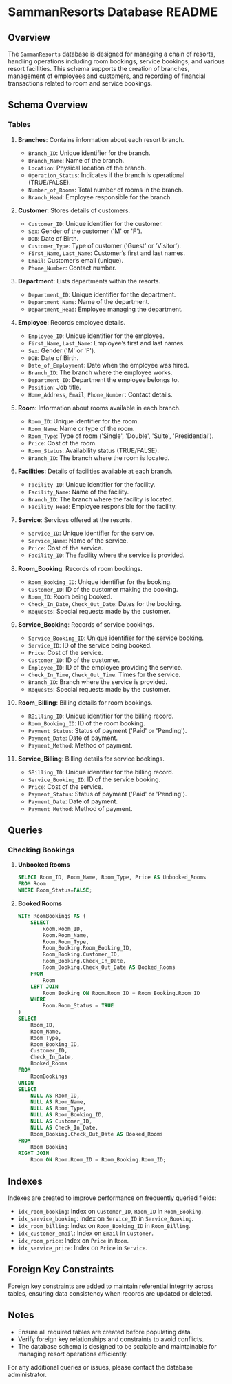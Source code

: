 # SammanResorts Database README

## Overview

The `SammanResorts` database is designed for managing a chain of resorts, handling operations including room bookings, service bookings, and various resort facilities. This schema supports the creation of branches, management of employees and customers, and recording of financial transactions related to room and service bookings.

## Schema Overview

### Tables

1. **Branches**: Contains information about each resort branch.
   - `Branch_ID`: Unique identifier for the branch.
   - `Branch_Name`: Name of the branch.
   - `Location`: Physical location of the branch.
   - `Operation_Status`: Indicates if the branch is operational (TRUE/FALSE).
   - `Number_of_Rooms`: Total number of rooms in the branch.
   - `Branch_Head`: Employee responsible for the branch.

2. **Customer**: Stores details of customers.
   - `Customer_ID`: Unique identifier for the customer.
   - `Sex`: Gender of the customer ('M' or 'F').
   - `DOB`: Date of Birth.
   - `Customer_Type`: Type of customer ('Guest' or 'Visitor').
   - `First_Name`, `Last_Name`: Customer’s first and last names.
   - `Email`: Customer’s email (unique).
   - `Phone_Number`: Contact number.

3. **Department**: Lists departments within the resorts.
   - `Department_ID`: Unique identifier for the department.
   - `Department_Name`: Name of the department.
   - `Department_Head`: Employee managing the department.

4. **Employee**: Records employee details.
   - `Employee_ID`: Unique identifier for the employee.
   - `First_Name`, `Last_Name`: Employee’s first and last names.
   - `Sex`: Gender ('M' or 'F').
   - `DOB`: Date of Birth.
   - `Date_of_Employment`: Date when the employee was hired.
   - `Branch_ID`: The branch where the employee works.
   - `Department_ID`: Department the employee belongs to.
   - `Position`: Job title.
   - `Home_Address`, `Email`, `Phone_Number`: Contact details.

5. **Room**: Information about rooms available in each branch.
   - `Room_ID`: Unique identifier for the room.
   - `Room_Name`: Name or type of the room.
   - `Room_Type`: Type of room ('Single', 'Double', 'Suite', 'Presidential').
   - `Price`: Cost of the room.
   - `Room_Status`: Availability status (TRUE/FALSE).
   - `Branch_ID`: The branch where the room is located.

6. **Facilities**: Details of facilities available at each branch.
   - `Facility_ID`: Unique identifier for the facility.
   - `Facility_Name`: Name of the facility.
   - `Branch_ID`: The branch where the facility is located.
   - `Facility_Head`: Employee responsible for the facility.

7. **Service**: Services offered at the resorts.
   - `Service_ID`: Unique identifier for the service.
   - `Service_Name`: Name of the service.
   - `Price`: Cost of the service.
   - `Facility_ID`: The facility where the service is provided.

8. **Room_Booking**: Records of room bookings.
   - `Room_Booking_ID`: Unique identifier for the booking.
   - `Customer_ID`: ID of the customer making the booking.
   - `Room_ID`: Room being booked.
   - `Check_In_Date`, `Check_Out_Date`: Dates for the booking.
   - `Requests`: Special requests made by the customer.

9. **Service_Booking**: Records of service bookings.
   - `Service_Booking_ID`: Unique identifier for the service booking.
   - `Service_ID`: ID of the service being booked.
   - `Price`: Cost of the service.
   - `Customer_ID`: ID of the customer.
   - `Employee_ID`: ID of the employee providing the service.
   - `Check_In_Time`, `Check_Out_Time`: Times for the service.
   - `Branch_ID`: Branch where the service is provided.
   - `Requests`: Special requests made by the customer.

10. **Room_Billing**: Billing details for room bookings.
    - `RBilling_ID`: Unique identifier for the billing record.
    - `Room_Booking_ID`: ID of the room booking.
    - `Payment_Status`: Status of payment ('Paid' or 'Pending').
    - `Payment_Date`: Date of payment.
    - `Payment_Method`: Method of payment.

11. **Service_Billing**: Billing details for service bookings.
    - `SBilling_ID`: Unique identifier for the billing record.
    - `Service_Booking_ID`: ID of the service booking.
    - `Price`: Cost of the service.
    - `Payment_Status`: Status of payment ('Paid' or 'Pending').
    - `Payment_Date`: Date of payment.
    - `Payment_Method`: Method of payment.

## Queries

### Checking Bookings

1. **Unbooked Rooms**
   ```sql
   SELECT Room_ID, Room_Name, Room_Type, Price AS Unbooked_Rooms
   FROM Room
   WHERE Room_Status=FALSE;
   ```

2. **Booked Rooms**
   ```sql
   WITH RoomBookings AS (
       SELECT 
           Room.Room_ID, 
           Room.Room_Name, 
           Room.Room_Type, 
           Room_Booking.Room_Booking_ID, 
           Room_Booking.Customer_ID, 
           Room_Booking.Check_In_Date, 
           Room_Booking.Check_Out_Date AS Booked_Rooms
       FROM 
           Room
       LEFT JOIN 
           Room_Booking ON Room.Room_ID = Room_Booking.Room_ID
       WHERE 
           Room.Room_Status = TRUE
   )
   SELECT 
       Room_ID, 
       Room_Name, 
       Room_Type, 
       Room_Booking_ID, 
       Customer_ID, 
       Check_In_Date, 
       Booked_Rooms
   FROM 
       RoomBookings
   UNION
   SELECT 
       NULL AS Room_ID, 
       NULL AS Room_Name, 
       NULL AS Room_Type, 
       NULL AS Room_Booking_ID, 
       NULL AS Customer_ID, 
       NULL AS Check_In_Date, 
       Room_Booking.Check_Out_Date AS Booked_Rooms
   FROM 
       Room_Booking
   RIGHT JOIN 
       Room ON Room.Room_ID = Room_Booking.Room_ID;
   ```

## Indexes

Indexes are created to improve performance on frequently queried fields:
- `idx_room_booking`: Index on `Customer_ID`, `Room_ID` in `Room_Booking`.
- `idx_service_booking`: Index on `Service_ID` in `Service_Booking`.
- `idx_room_billing`: Index on `Room_Booking_ID` in `Room_Billing`.
- `idx_customer_email`: Index on `Email` in `Customer`.
- `idx_room_price`: Index on `Price` in `Room`.
- `idx_service_price`: Index on `Price` in `Service`.

## Foreign Key Constraints

Foreign key constraints are added to maintain referential integrity across tables, ensuring data consistency when records are updated or deleted.

## Notes

- Ensure all required tables are created before populating data.
- Verify foreign key relationships and constraints to avoid conflicts.
- The database schema is designed to be scalable and maintainable for managing resort operations efficiently.

For any additional queries or issues, please contact the database administrator.
